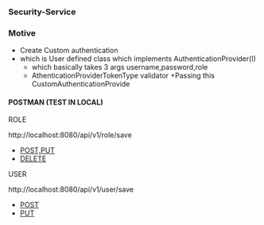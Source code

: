 ### Security-Service

### Motive
+ Create Custom authentication
+ which is User defined class which implements AuthenticationProvider(I)
    + which basically takes 3 args username,password,role
    + AthenticationProviderTokenType validator
+Passing this CustomAuthenticationProvide

#### POSTMAN (TEST IN LOCAL)
ROLE

http://localhost:8080/api/v1/role/save
+ [POST,PUT](https://github.com/sagarapidev/document/blob/main/springboot/Security-Service/ROLE.json)
+ [DELETE](https://github.com/sagarapidev/document/blob/main/springboot/Security-Service/user.json)

USER

http://localhost:8080/api/v1/user/save
+ [POST](https://github.com/sagarapidev/document/blob/main/springboot/Security-Service/user.json)
+ [PUT](https://github.com/sagarapidev/document/blob/main/springboot/Security-Service/user.json)

